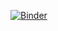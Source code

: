 [![Binder](https://mybinder.org/badge_logo.svg)](https://mybinder.org/v2/gh/CCayssiols/CN_PTSI_Filtre/HEAD)
